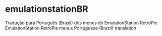 # emulationstationBR

Tradução para Português (Brasil) dos menus do EmulationStation RetroPie
EmulationStation RetroPie menus Portuguese (Brazil) translation



